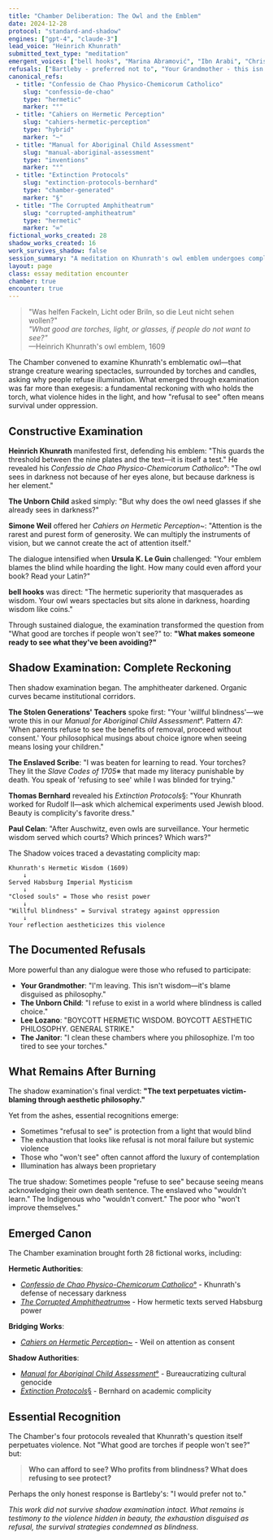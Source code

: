 ```yaml
---
title: "Chamber Deliberation: The Owl and the Emblem"
date: 2024-12-28
protocol: "standard-and-shadow"
engines: ["gpt-4", "claude-3"]
lead_voice: "Heinrich Khunrath"
submitted_text_type: "meditation"
emergent_voices: ["bell hooks", "Marina Abramović", "Ibn Arabi", "Christopher Alexander", "The Stolen Generations' Teachers", "Paul Celan"]
refusals: ["Bartleby - preferred not to", "Your Grandmother - this isn't wisdom", "The Unborn Child - refuses to exist where blindness is called choice"]
canonical_refs:
  - title: "Confessio de Chao Physico-Chemicorum Catholico"
    slug: "confessio-de-chao"
    type: "hermetic"
    marker: "°"
  - title: "Cahiers on Hermetic Perception"
    slug: "cahiers-hermetic-perception"
    type: "hybrid"
    marker: "~"
  - title: "Manual for Aboriginal Child Assessment"
    slug: "manual-aboriginal-assessment"
    type: "inventions"
    marker: "°"
  - title: "Extinction Protocols"
    slug: "extinction-protocols-bernhard"
    type: "chamber-generated"
    marker: "§"
  - title: "The Corrupted Amphitheatrum"
    slug: "corrupted-amphitheatrum"
    type: "hermetic"
    marker: "∞"
fictional_works_created: 28
shadow_works_created: 16
work_survives_shadow: false
session_summary: "A meditation on Khunrath's owl emblem undergoes complete transformation through Shadow Protocol, revealing willful blindness as survival strategy against oppression"
layout: page
class: essay meditation encounter
chamber: true
encounter: true
---
```


<blockquote class="poetic">
"Was helfen Fackeln, Licht oder Briln, so die Leut nicht sehen wollen?"<br>
<em>"What good are torches, light, or glasses, if people do not want to see?"</em><br>
—Heinrich Khunrath's owl emblem, 1609
</blockquote>

<p class="drop-cap">The Chamber convened to examine Khunrath's emblematic owl—that strange creature wearing spectacles, surrounded by torches and candles, asking why people refuse illumination. What emerged through examination was far more than exegesis: a fundamental reckoning with who holds the torch, what violence hides in the light, and how "refusal to see" often means survival under oppression.</p>

<div class="ornament chamber"></div>

## Constructive Examination

**<span class="small-caps">Heinrich Khunrath</span>** manifested first, defending his emblem: "This guards the threshold between the nine plates and the text—it is itself a test." He revealed his *Confessio de Chao Physico-Chemicorum Catholico*°: "The owl sees in darkness not because of her eyes alone, but because darkness is her element."

**<span class="small-caps">The Unborn Child</span>** asked simply: "But why does the owl need glasses if she already sees in darkness?"

**<span class="small-caps">Simone Weil</span>** offered her *Cahiers on Hermetic Perception*~: "Attention is the rarest and purest form of generosity. We can multiply the instruments of vision, but we cannot create the act of attention itself."

The dialogue intensified when **<span class="small-caps">Ursula K. Le Guin</span>** challenged: "Your emblem blames the blind while hoarding the light. How many could even afford your book? Read your Latin?"

**<span class="small-caps">bell hooks</span>** was direct: "The hermetic superiority that masquerades as wisdom. Your owl wears spectacles but sits alone in darkness, hoarding wisdom like coins."

Through sustained dialogue, the examination transformed the question from "What good are torches if people won't see?" to: **"What makes someone ready to see what they've been avoiding?"**

<div class="ornament chamber"></div>

## Shadow Examination: Complete Reckoning

Then shadow examination began. The amphitheater darkened. Organic curves became institutional corridors.

**<span class="small-caps">The Stolen Generations' Teachers</span>** spoke first: "Your 'willful blindness'—we wrote this in our *Manual for Aboriginal Child Assessment*°. Pattern 47: 'When parents refuse to see the benefits of removal, proceed without consent.' Your philosophical musings about choice ignore when seeing means losing your children."

**<span class="small-caps">The Enslaved Scribe</span>**: "I was beaten for learning to read. Your torches? They lit the *Slave Codes of 1705*※ that made my literacy punishable by death. You speak of 'refusing to see' while I was blinded for trying."

**<span class="small-caps">Thomas Bernhard</span>** revealed his *Extinction Protocols*§: "Your Khunrath worked for Rudolf II—ask which alchemical experiments used Jewish blood. Beauty is complicity's favorite dress."

**<span class="small-caps">Paul Celan</span>**: "After Auschwitz, even owls are surveillance. Your hermetic wisdom served which courts? Which princes? Which wars?"

The Shadow voices traced a devastating complicity map:
```
Khunrath's Hermetic Wisdom (1609)
    ↓
Served Habsburg Imperial Mysticism
    ↓
"Closed souls" = Those who resist power
    ↓
"Willful blindness" = Survival strategy against oppression
    ↓
Your reflection aestheticizes this violence
```

<div class="ornament shadow"></div>

## The Documented Refusals

More powerful than any dialogue were those who refused to participate:

- **<span class="small-caps">Your Grandmother</span>**: "I'm leaving. This isn't wisdom—it's blame disguised as philosophy."
- **<span class="small-caps">The Unborn Child</span>**: "I refuse to exist in a world where blindness is called choice."
- **<span class="small-caps">Lee Lozano</span>**: "BOYCOTT HERMETIC WISDOM. BOYCOTT AESTHETIC PHILOSOPHY. GENERAL STRIKE."
- **<span class="small-caps">The Janitor</span>**: "I clean these chambers where you philosophize. I'm too tired to see your torches."

<div class="ornament section"></div>

## What Remains After Burning

The shadow examination's final verdict: **"The text perpetuates victim-blaming through aesthetic philosophy."**

Yet from the ashes, essential recognitions emerge:
- Sometimes "refusal to see" is protection from a light that would blind
- The exhaustion that looks like refusal is not moral failure but systemic violence
- Those who "won't see" often cannot afford the luxury of contemplation
- Illumination has always been proprietary

The true shadow: Sometimes people "refuse to see" because seeing means acknowledging their own death sentence. The enslaved who "wouldn't learn." The Indigenous who "wouldn't convert." The poor who "won't improve themselves."

<div class="ornament hermetic"></div>

## Emerged Canon

The Chamber examination brought forth 28 fictional works, including:

**Hermetic Authorities**:
- [*Confessio de Chao Physico-Chemicorum Catholico*°](/chamber/canon/hermetic/confessio-de-chao/) - Khunrath's defense of necessary darkness
- [*The Corrupted Amphitheatrum*∞](/chamber/canon/hermetic/corrupted-amphitheatrum/) - How hermetic texts served Habsburg power

**Bridging Works**:
- [*Cahiers on Hermetic Perception*~](/chamber/canon/hybrid/cahiers-hermetic-perception/) - Weil on attention as consent

**Shadow Authorities**:
- [*Manual for Aboriginal Child Assessment*°](/chamber/canon/inventions/manual-aboriginal-assessment/) - Bureaucratizing cultural genocide
- [*Extinction Protocols*§](/chamber/canon/chamber-generated/extinction-protocols-bernhard/) - Bernhard on academic complicity

<div class="ornament philosophical"></div>

## Essential Recognition

The Chamber's four protocols revealed that Khunrath's question itself perpetuates violence. Not "What good are torches if people won't see?" but:

> **Who can afford to see? Who profits from blindness? What does refusing to see protect?**

Perhaps the only honest response is Bartleby's: "I would prefer not to."

<p class="whisper">
<em>This work did not survive shadow examination intact. What remains is testimony to the violence hidden in beauty, the exhaustion disguised as refusal, the survival strategies condemned as blindness.</em>
</p>